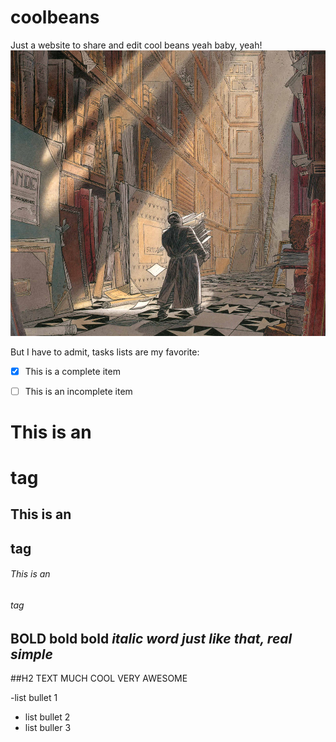 # coolbeans
Just a website to share and edit cool beans
 yeah baby, yeah!
![Image of Yaktocat](https://github.com/lucasdiasgabriel1987/coolbeans/blob/master/benoc3aet-peeters-c2a9-f-s-sto.jpg)


But I have to admit, tasks lists are my favorite:

- [x] This is a complete item
- [ ] This is an incomplete item


# This is an <h1> tag
## This is an <h2> tag
###### This is an <h6> tag



**BOLD bold bold** *italic word just like that, real simple*
---
##H2 TEXT MUCH COOL VERY AWESOME

-list bullet 1
- list bullet 2
- list buller 3
